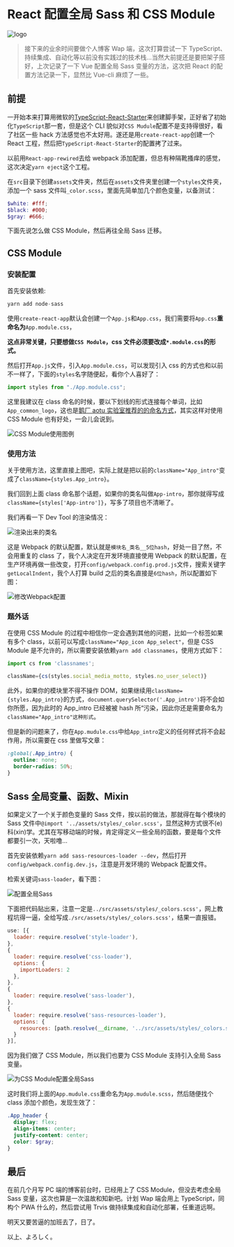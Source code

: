 # React 配置全局 Sass 和 CSS Module

![logo](https://static.yancey.app/Cover.93953ad376e749309a483c8b11b40106.jpg)

> 接下来的业余时间要做个人博客 Wap 端，这次打算尝试一下 TypeScript、持续集成、自动化等以前没有实践过的技术栈...当然大前提还是要把架子搭好，上次记录了一下 Vue 配置全局 Sass 变量的方法，这次把 React 的配置方法记录一下，显然比 Vue-cli 麻烦了一些。

## 前提

一开始本来打算用微软的[TypeScript-React-Starter](https://github.com/Microsoft/TypeScript-React-Starter)来创建脚手架，正好省了初始化`TypeScript`那一套，但是这个 CLI 貌似对`CSS Mudule`配置不是支持得很好，看了社区一些 hack 方法感觉也不太好用。遂还是用`create-react-app`创建一个 React 工程，然后把`TypeScript-React-Starter`的配置拷了过来。

以前用`React-app-rewired`去给 webpack 添加配置，但总有种隔靴搔痒的感觉，这次决定`yarn eject`这个工程。

在`src`目录下创建`assets`文件夹，然后在`assets`文件夹里创建一个`styles`文件夹，添加一个 sass 文件叫`_color.scss`，里面先简单加几个颜色变量，以备测试：

```scss
$white: #fff;
$black: #000;
$gray: #666;
```

下面先说怎么做 CSS Module，然后再往全局 Sass 迁移。

## CSS Module

### 安装配置

首先安装依赖:

```js
yarn add node-sass
```

使用`create-react-app`默认会创建一个`App.js`和`App.css`，我们需要将`App.css`**重命名为**`App.module.css`，

**这点非常关键，只要想做`CSS Module`，css 文件必须要改成`*.module.css`的形式。**

然后打开`App.js`文件，引入`App.module.css`，可以发现引入 css 的方式也和以前不一样了，下面的`styles`名字随便起，看你个人喜好了：

```js
import styles from "./App.module.css";
```

这里我建议在 class 命名的时候，要以下划线的形式连接每个单词，比如`App_common_logo`，这也是[鹅厂 aotu 实验室推荐的的命名方式](https://guide.aotu.io/docs/name/classname.html)，其实这样对使用 CSS Module 也有好处，一会儿会说到。

![CSS Module使用图例](https://static.yancey.app/Jietu20181201-212344%402x.jpg)

### 使用方法

关于使用方法，这里直接上图吧，实际上就是把以前的`className="App_intro"`变成了`className={styles.App_intro}`。

我们回到上面 class 命名那个话题，如果你的类名叫做`App-intro`，那你就得写成`className={styles['App-intro']}`，写多了项目也不清晰了。

我们再看一下 Dev Tool 的渲染情况：

![渲染出来的类名](https://static.yancey.app/Jietu20181201-213207.jpg)

这是 Webpack 的默认配置，默认就是`模块名_类名__5位hash`，好处一目了然，不会用重复的 class 了，我个人决定在开发环境直接使用 Webpack 的默认配置，在生产环境再做一些改变，打开`config/webpack.config.prod.js`文件，搜索关键字`getLocalIndent`，我个人打算 build 之后的类名直接是`6位hash`，所以配置如下图：

![修改Webpack配置](https://static.yancey.app/Jietu20181201-214147%402x.jpg)

### 题外话

在使用 CSS Module 的过程中相信你一定会遇到其他的问题，比如一个标签如果有多个 class，以前可以写成`className="App_icon App_select"`，但是 CSS Module 是不允许的，所以需要安装依赖`yarn add classnames`，使用方式如下：

```js
import cs from 'classnames';

className={cs(styles.social_media_motto, styles.no_user_select)}
```

此外，如果你的模块里不得不操作 DOM，如果继续用`className={styles.App_intro}`的方式，`document.querySelector('.App_intro')`将不会如你所愿，因为此时的 App_intro 已经被被 hash 所“污染，因此你还是需要命名为`className="App_intro"这种形式`。

但是新的问题来了，你在`App.mudule.css`中给`App_intro`定义的任何样式将不会起作用，所以需要在 css 里做写文章：

```scss
:global(.App_intro) {
  outline: none;
  border-radius: 50%;
}
```

## Sass 全局变量、函数、Mixin

如果定义了一个关于颜色变量的 Sass 文件，按以前的做法，那就得在每个模块的 Sass 文件中`@import '../assets/styles/_color.scss'`，显然这种方式很不(e)科(xin)学。尤其在写移动端的时候，肯定得定义一些全局的函数，要是每个文件都要引一次，天啦噜...

首先安装依赖`yarn add sass-resources-loader --dev`，然后打开`config/webpack.config.dev.js`，注意是开发环境的 Webpack 配置文件。

检索关键词`sass-loader`，看下图：

![配置全局Sass](https://static.yancey.app/Jietu20181201-221430.jpg)

下面把代码贴出来，注意一定是`../src/assets/styles/_colors.scss'`，网上教程坑得一逼，全给写成`./src/assets/styles/_colors.scss'`，结果一直报错。

```js
use: [{
  loader: require.resolve('style-loader'),
},
{
  loader: require.resolve('css-loader'),
  options: {
    importLoaders: 2
  },
},
{
  loader: require.resolve('sass-loader'),
},
{
  loader: require.resolve('sass-resources-loader'),
  options: {
    resources: [path.resolve(__dirname, '../src/assets/styles/_colors.scss'), path.resolve(__dirname, '../src/assets/styles/_function.scss')],
  }
}],
```

因为我们做了 CSS Module，所以我们也要为 CSS Module 支持引入全局 Sass 变量。

![为CSS Module配置全局Sass](https://static.yancey.app/Jietu20181201-222133%402x.jpg)

这时我们将上面的`App.mudule.css`重命名为`App.mudule.scss`，然后随便找个 class 添加个颜色，发现生效了：

```scss
.App_header {
  display: flex;
  align-items: center;
  justify-content: center;
  color: $gray;
}
```

## 最后

在前几个月写 PC 端的博客前台时，已经用上了 CSS Module，但没去考虑全局 Sass 变量，这次也算是一次温故和知新吧。计划 Wap 端会用上 TypeScript，同构个 PWA 什么的，然后尝试用 Trvis 做持续集成和自动化部署，任重道远啊。

明天又要苦逼的加班去了，日了。

以上、よろしく。
